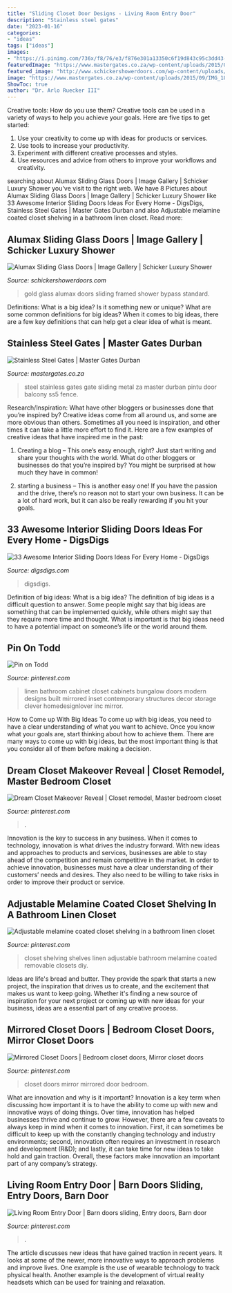 ```yaml
---
title: "Sliding Closet Door Designs - Living Room Entry Door"
description: "Stainless steel gates"
date: "2023-01-16"
categories:
- "ideas"
tags: ["ideas"]
images:
- "https://i.pinimg.com/736x/f8/76/e3/f876e301a13350c6f19d843c95c3dd43--closet-makeovers-bedroom-decor.jpg"
featuredImage: "https://www.mastergates.co.za/wp-content/uploads/2015/09/IMG_1802-1024x768.jpg"
featured_image: "http://www.schickershowerdoors.com/wp-content/uploads/photo-gallery/Alumax%20Sliders/650%20Gold_1.jpg"
image: "https://www.mastergates.co.za/wp-content/uploads/2015/09/IMG_1802-1024x768.jpg"
ShowToc: true
author: "Dr. Arlo Ruecker III"
---
```



Creative tools: How do you use them?
Creative tools can be used in a variety of ways to help you achieve your goals. Here are five tips to get started: 
1. Use your creativity to come up with ideas for products or services.
2. Use tools to increase your productivity.
3. Experiment with different creative processes and styles.
4. Use resources and advice from others to improve your workflows and creativity.

	

		
searching about Alumax Sliding Glass Doors | Image Gallery | Schicker Luxury Shower you've visit to the right web. We have 8 Pictures about Alumax Sliding Glass Doors | Image Gallery | Schicker Luxury Shower like 33 Awesome Interior Sliding Doors Ideas For Every Home - DigsDigs, Stainless Steel Gates | Master Gates Durban and also Adjustable melamine coated closet shelving in a bathroom linen closet. Read more:
		
    
## Alumax Sliding Glass Doors | Image Gallery | Schicker Luxury Shower

<img loading=lazy src="http://www.schickershowerdoors.com/wp-content/uploads/photo-gallery/Alumax%20Sliders/650%20Gold_1.jpg" onerror="this.onerror=null;this.src='https://tse2.mm.bing.net/th?id=OIP.JV9XbAbwye6aRp2TyLybtgHaL7&amp;pid=15.1';" alt="Alumax Sliding Glass Doors | Image Gallery | Schicker Luxury Shower">

_Source: schickershowerdoors.com_

>gold glass alumax doors sliding framed shower bypass standard. 

	

Definitions: What is a big idea? Is it something new or unique? What are some common definitions for big ideas?
When it comes to big ideas, there are a few key definitions that can help get a clear idea of what is meant.

    
## Stainless Steel Gates | Master Gates Durban

<img loading=lazy src="https://www.mastergates.co.za/wp-content/uploads/2015/09/IMG_1802-1024x768.jpg" onerror="this.onerror=null;this.src='https://tse1.mm.bing.net/th?id=OIP.F1QsNUxPnjE-8ISB0H45PwHaFj&amp;pid=15.1';" alt="Stainless Steel Gates | Master Gates Durban">

_Source: mastergates.co.za_

>steel stainless gates gate sliding metal za master durban pintu door balcony ss5 fence. 

	

Research/Inspiration: What have other bloggers or businesses done that you’re inspired by?
Creative ideas come from all around us, and some are more obvious than others. Sometimes all you need is inspiration, and other times it can take a little more effort to find it. Here are a few examples of creative ideas that have inspired me in the past: 
1. Creating a blog – This one’s easy enough, right? Just start writing and share your thoughts with the world. What do other bloggers or businesses do that you’re inspired by? You might be surprised at how much they have in common! 

2. starting a business – This is another easy one! If you have the passion and the drive, there’s no reason not to start your own business. It can be a lot of hard work, but it can also be really rewarding if you hit your goals.

    
## 33 Awesome Interior Sliding Doors Ideas For Every Home - DigsDigs

<img loading=lazy src="https://www.digsdigs.com/photos/awesome-interior-sliding-doors-ideas-for-every-home-4.jpg" onerror="this.onerror=null;this.src='https://tse3.mm.bing.net/th?id=OIP.iirH-XxEFAFY0tYWHKVdTQHaLK&amp;pid=15.1';" alt="33 Awesome Interior Sliding Doors Ideas For Every Home - DigsDigs">

_Source: digsdigs.com_

>digsdigs. 

	

Definition of big ideas: What is a big idea?
The definition of big ideas is a difficult question to answer. Some people might say that big ideas are something that can be implemented quickly, while others might say that they require more time and thought. What is important is that big ideas need to have a potential impact on someone’s life or the world around them.

    
## Pin On Todd

<img loading=lazy src="https://i.pinimg.com/736x/d9/3b/d8/d93bd85a436c2d3f68eef88aacead652--bathroom-linen-cabinet-bathroom-cabinets.jpg" onerror="this.onerror=null;this.src='https://tse4.mm.bing.net/th?id=OIP.E-He60fIMjcMqeK3paPPcAHaLS&amp;pid=15.1';" alt="Pin on Todd">

_Source: pinterest.com_

>linen bathroom cabinet closet cabinets bungalow doors modern designs built mirrored inset contemporary structures decor storage clever homedesignlover inc mirror. 

	

How to Come up With Big Ideas
To come up with big ideas, you need to have a clear understanding of what you want to achieve. Once you know what your goals are, start thinking about how to achieve them. There are many ways to come up with big ideas, but the most important thing is that you consider all of them before making a decision.

    
## Dream Closet Makeover Reveal | Closet Remodel, Master Bedroom Closet

<img loading=lazy src="https://i.pinimg.com/736x/f8/76/e3/f876e301a13350c6f19d843c95c3dd43--closet-makeovers-bedroom-decor.jpg" onerror="this.onerror=null;this.src='https://tse2.mm.bing.net/th?id=OIP.GC0VHsNFEgL_LcErFqnOvgDLEy&amp;pid=15.1';" alt="Dream Closet Makeover Reveal | Closet remodel, Master bedroom closet">

_Source: pinterest.com_

>. 

	

Innovation is the key to success in any business. When it comes to technology, innovation is what drives the industry forward. With new ideas and approaches to products and services, businesses are able to stay ahead of the competition and remain competitive in the market. In order to achieve innovation, businesses must have a clear understanding of their customers’ needs and desires. They also need to be willing to take risks in order to improve their product or service.

    
## Adjustable Melamine Coated Closet Shelving In A Bathroom Linen Closet

<img loading=lazy src="https://i.pinimg.com/736x/a0/09/3c/a0093c5ba4d1ffe867e52d68f8027d69--closet-shelving-linen-closets.jpg" onerror="this.onerror=null;this.src='https://tse2.mm.bing.net/th?id=OIP.L1vrcBtwQvN15wLabOqfJAHaLD&amp;pid=15.1';" alt="Adjustable melamine coated closet shelving in a bathroom linen closet">

_Source: pinterest.com_

>closet shelving shelves linen adjustable bathroom melamine coated removable closets diy. 

	

Ideas are life's bread and butter. They provide the spark that starts a new project, the inspiration that drives us to create, and the excitement that makes us want to keep going. Whether it's finding a new source of inspiration for your next project or coming up with new ideas for your business, ideas are a essential part of any creative process.

    
## Mirrored Closet Doors | Bedroom Closet Doors, Mirror Closet Doors

<img loading=lazy src="https://i.pinimg.com/736x/27/9c/a8/279ca803532893020c7bbdd981b04279--closet-mirror-mirrored-closet-doors.jpg" onerror="this.onerror=null;this.src='https://tse3.mm.bing.net/th?id=OIP.9uOT37v2UyIwTPIXLO1aSwHaNK&amp;pid=15.1';" alt="Mirrored Closet Doors | Bedroom closet doors, Mirror closet doors">

_Source: pinterest.com_

>closet doors mirror mirrored door bedroom. 

	

What are innovation and why is it important?
Innovation is a key term when discussing how important it is to have the ability to come up with new and innovative ways of doing things. Over time, innovation has helped businesses thrive and continue to grow. However, there are a few caveats to always keep in mind when it comes to innovation. First, it can sometimes be difficult to keep up with the constantly changing technology and industry environments; second, innovation often requires an investment in research and development (R&D); and lastly, it can take time for new ideas to take hold and gain traction. Overall, these factors make innovation an important part of any company’s strategy.

    
## Living Room Entry Door | Barn Doors Sliding, Entry Doors, Barn Door

<img loading=lazy src="https://i.pinimg.com/736x/57/ea/a4/57eaa4773fe9ea96bdde44ff1d8497f2.jpg" onerror="this.onerror=null;this.src='https://tse2.mm.bing.net/th?id=OIP.yEDgk-9sFhTqI_-MfXgbLgHaJ4&amp;pid=15.1';" alt="Living Room Entry Door | Barn doors sliding, Entry doors, Barn door">

_Source: pinterest.com_

>. 

	

The article discusses new ideas that have gained traction in recent years. It looks at some of the newer, more innovative ways to approach problems and improve lives. One example is the use of wearable technology to track physical health. Another example is the development of virtual reality headsets which can be used for training and relaxation.

